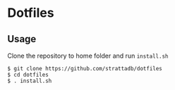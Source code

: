 # Dotfiles

## Usage

Clone the repository to home folder and run `install.sh`

```shell
$ git clone https://github.com/strattadb/dotfiles
$ cd dotfiles
$ . install.sh
```
